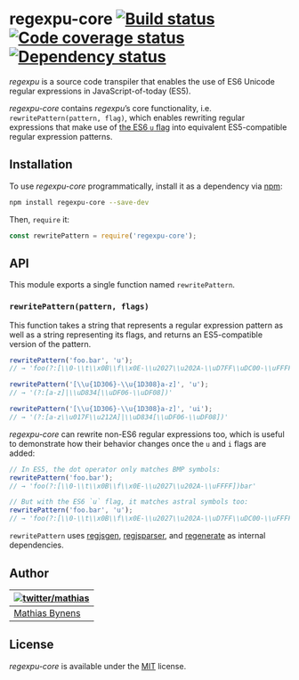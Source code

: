 # regexpu-core [![Build status](https://travis-ci.org/mathiasbynens/regexpu-core.svg?branch=master)](https://travis-ci.org/mathiasbynens/regexpu-core) [![Code coverage status](http://img.shields.io/coveralls/mathiasbynens/regexpu-core/master.svg)](https://coveralls.io/r/mathiasbynens/regexpu-core) [![Dependency status](https://gemnasium.com/mathiasbynens/regexpu-core.svg)](https://gemnasium.com/mathiasbynens/regexpu-core)

_regexpu_ is a source code transpiler that enables the use of ES6 Unicode regular expressions in JavaScript-of-today (ES5).

_regexpu-core_ contains _regexpu_’s core functionality, i.e. `rewritePattern(pattern, flag)`, which enables rewriting regular expressions that make use of [the ES6 `u` flag](https://mathiasbynens.be/notes/es6-unicode-regex) into equivalent ES5-compatible regular expression patterns.

## Installation

To use _regexpu-core_ programmatically, install it as a dependency via [npm](https://www.npmjs.com/):

```bash
npm install regexpu-core --save-dev
```

Then, `require` it:

```js
const rewritePattern = require('regexpu-core');
```

## API

This module exports a single function named `rewritePattern`.

### `rewritePattern(pattern, flags)`

This function takes a string that represents a regular expression pattern as well as a string representing its flags, and returns an ES5-compatible version of the pattern.

```js
rewritePattern('foo.bar', 'u');
// → 'foo(?:[\\0-\\t\\x0B\\f\\x0E-\\u2027\\u202A-\\uD7FF\\uDC00-\\uFFFF]|[\\uD800-\\uDBFF][\\uDC00-\\uDFFF]|[\\uD800-\\uDBFF])bar'

rewritePattern('[\\u{1D306}-\\u{1D308}a-z]', 'u');
// → '(?:[a-z]|\\uD834[\\uDF06-\\uDF08])'

rewritePattern('[\\u{1D306}-\\u{1D308}a-z]', 'ui');
// → '(?:[a-z\\u017F\\u212A]|\\uD834[\\uDF06-\\uDF08])'
```

_regexpu-core_ can rewrite non-ES6 regular expressions too, which is useful to demonstrate how their behavior changes once the `u` and `i` flags are added:

```js
// In ES5, the dot operator only matches BMP symbols:
rewritePattern('foo.bar');
// → 'foo(?:[\\0-\\t\\x0B\\f\\x0E-\\u2027\\u202A-\\uFFFF])bar'

// But with the ES6 `u` flag, it matches astral symbols too:
rewritePattern('foo.bar', 'u');
// → 'foo(?:[\\0-\\t\\x0B\\f\\x0E-\\u2027\\u202A-\\uD7FF\\uDC00-\\uFFFF]|[\\uD800-\\uDBFF][\\uDC00-\\uDFFF]|[\\uD800-\\uDBFF])bar'
```

`rewritePattern` uses [regjsgen](https://github.com/d10/regjsgen), [regjsparser](https://github.com/jviereck/regjsparser), and [regenerate](https://github.com/mathiasbynens/regenerate) as internal dependencies.

## Author

| [![twitter/mathias](https://gravatar.com/avatar/24e08a9ea84deb17ae121074d0f17125?s=70)](https://twitter.com/mathias "Follow @mathias on Twitter") |
|---|
| [Mathias Bynens](https://mathiasbynens.be/) |

## License

_regexpu-core_ is available under the [MIT](https://mths.be/mit) license.
